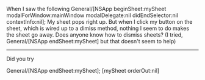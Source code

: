 When I saw the following     General/[NSApp beginSheet:mySheet modalForWindow:mainWindow modalDelegate:nil didEndSelector:nil contextInfo:nil]; My sheet pops right up.  But when I click my button on the sheet, which is wired up to a dimiss method, nothing I seem to do makes the sheet go away.  Does anyone know how to dismiss sheets? (I tried, General/[NSApp endSheet:mySheet] but that doesn't seem to help)

----

Did you try 
    
General/[NSApp endSheet:mySheet];
[mySheet orderOut:nil]
